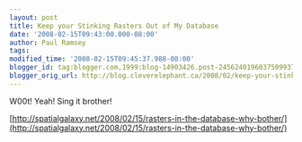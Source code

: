 ```yaml
---
layout: post
title: Keep your Stinking Rasters Out of My Database
date: '2008-02-15T09:43:00.000-08:00'
author: Paul Ramsey
tags: 
modified_time: '2008-02-15T09:45:37.988-08:00'
blogger_id: tag:blogger.com,1999:blog-14903426.post-2456240196037509937
blogger_orig_url: http://blog.cleverelephant.ca/2008/02/keep-your-stinking-rasters-out-of-my.html
---
```


W00t! Yeah! Sing it brother!

[http://spatialgalaxy.net/2008/02/15/rasters-in-the-database-why-bother/](http://spatialgalaxy.net/2008/02/15/rasters-in-the-database-why-bother/)